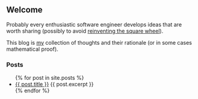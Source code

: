 ## Welcome

Probably every enthusiastic software engineer
develops ideas that are worth sharing (possibly
to avoid [reinventing the square wheel][square]).

This blog is [my][cv] collection of thoughts and
their rationale (or in some cases mathematical proof).

[cv]:     https://mpetruska.github.io/cv
[square]: https://en.wikipedia.org/wiki/Anti-pattern

### Posts

<ul>
  {% for post in site.posts %}
    <li>
      <a href="{{ post.url }}">{{ post.title }}</a>
      {{ post.excerpt }}
    </li>
  {% endfor %}
</ul>
